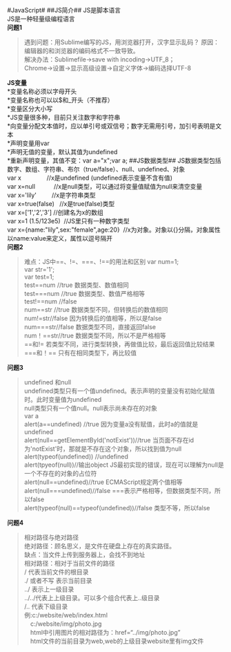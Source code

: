 #JavaScript#
##JS简介##
JS是脚本语言  
JS是一种轻量级编程语言  
**问题1**  
>遇到问题：用Sublime编写的JS，用浏览器打开，汉字显示乱码？
>原因：编辑器的和浏览器的编码格式不一致导致。  
>解决办法：Sublimefile->save with incoding->UTF_8；    
    Chrome->设置->显示高级设置->自定义字体->编码选择UTF-8

**JS变量**  
*变量名称必须以字母开头  
*变量名称也可以以$和_开头（不推荐）  
*变量区分大小写  
*JS变量很多种，目前只关注数字和字符串  
*向变量分配文本值时，应以单引号或双信号；数字无需用引号，加引号表明是文本  
*声明变量用var  
*声明无值的变量，默认其值为undefined  
*重新声明变量，其值不变：var a="x";var a; 
##JS数据类型##
JS数据类型包括数字、数组、字符串、布尔（true/false）、null、undefined、对象  
var x                 //x是undefined (undefined表示变量不含有值)  
var x=null           //x是null类型，可以通过将变量值赋值为null来清空变量  
var x='lily'         //x是字符串类型  
var x=true(false)    //x是true(false)类型  
var x=['1','2','3']  //创建名为x的数组  
var x=1 (1.5/123e5)  //JS里只有一种数字类型  
var x={name:"lily",sex:"female",age:20}  //x为对象。对象以{}分隔，对象属性以name:value来定义，属性以逗号隔开  
**问题2**  
>难点：JS中==、!=、===、!==的用法和区别
>var num=1;  
>var str='1';  
>var test=1;  
>test==num   //true 数据类型、数值相同  
>test===num   //true 数据类型、数值严格相等  
>test!==num  //false   
>num==str //true 数据类型不同，但转换后的数值相同  
>num!=str//false 因为转换后的值相等，所以是false  
>num===str//false 数据类型不同，直接返回false  
>num！==str//true 数据类型不同，所以不是严格相等  
>==和!= 若类型不同，进行类型转换，再做值比较，最后返回值比较结果  
>===和！== 只有在相同类型下，再比较值  

**问题3**  
 >undefined 和null  
 >undefined类型只有一个值undefined。表示声明的变量没有初始化赋值时。此时变量值为undefined    
 >null类型只有一个值null。null表示尚未存在的对象  
 >var a   
 >alert(a==undefined)  //true 因为变量a没有赋值，此时a的值就是undefined  
 >alert(null==getElementById('notExist'))//true 当页面不存在id为'notExist'时，那就是不存在这个对象，所以找到值为null  
 >alert(typeof(undefined)) //undefined   
 >alert(tpyeof(null))//输出object   JS最初实现的错误，现在可以理解为null是一个不存在的对象的占位符  
 >alert(null==undefined)//true  ECMAScript规定两个值相等  
 >alert(null===undefined)//false ===表示严格相等，但数据类型不同，所以false  
 >alert(typeof(null)==typeof(undefined))//false   类型不等，所以false   

**问题4**   
>相对路径与绝对路径  
>绝对路径：顾名思义，是文件在硬盘上存在的真实路径。  
>缺点：当文件上传到服务器上，会找不到地址  
>相对路径：相对于当前文件的路径  
>/ 代表当前文件的根目录   
>./ 或者不写 表示当前目录  
>../ 表示上一级目录  
>../../代表上上级目录。可以多个组合代表上..级目录  
>/.. 代表下级目录  
>例:c:/website/web/index.html  
>　c:/website/img/photo.jpg  
>　html中引用图片的相对路径为：href=“../img/photo.jpg”  
>　html文件的当前目录为web,web的上级目录website里有img文件


